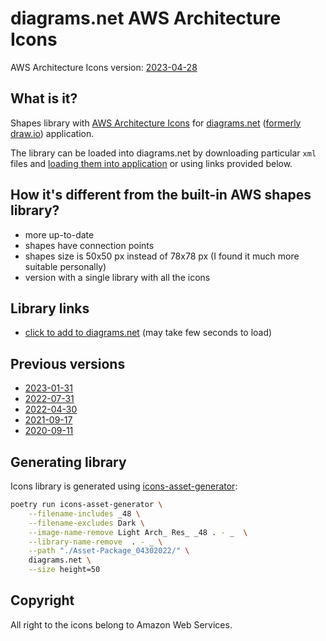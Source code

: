 # diagrams.net AWS Architecture Icons

AWS Architecture Icons version:
[2023-04-28](https://d1.awsstatic.com/webteam/architecture-icons/q2-2023/Asset-Package_04282023.ca9655a386a46bda0b6238cca2651e8f27fcb5c9.zip)


## What is it?

Shapes library with [AWS Architecture Icons](https://aws.amazon.com/architecture/icons/)
for [diagrams.net](https://diagrams.net/)
([formerly draw.io](https://www.diagrams.net/blog/move-diagrams-net)) application.

The library can be loaded into diagrams.net by downloading particular `xml` files
and [loading them into application](https://www.diagrams.net/blog/custom-libraries)
or using links provided below.

## How it's different from the built-in AWS shapes library?

- more up-to-date
- shapes have connection points
- shapes size is 50x50 px instead of 78x78 px
  (I found it much more suitable personally)
- version with a single library with all the icons

## Library links

- [click to add to diagrams.net](https://app.diagrams.net/?splash=0&clibs=Uhttps://raw.githubusercontent.com/henriqueribeiro/diagrams-aws-icons/master/20230428/AWS-Business%20Applications.xml;Uhttps://raw.githubusercontent.com/henriqueribeiro/diagrams-aws-icons/master/20230428/AWS-Front%20End%20Web%20Mobile.xml;Uhttps://raw.githubusercontent.com/henriqueribeiro/diagrams-aws-icons/master/20230428/AWS-Management%20Governance.xml;Uhttps://raw.githubusercontent.com/henriqueribeiro/diagrams-aws-icons/master/20230428/AWS-Blockchain.xml;Uhttps://raw.githubusercontent.com/henriqueribeiro/diagrams-aws-icons/master/20230428/AWS-Games.xml;Uhttps://raw.githubusercontent.com/henriqueribeiro/diagrams-aws-icons/master/20230428/AWS-Migration%20Transfer.xml;Uhttps://raw.githubusercontent.com/henriqueribeiro/diagrams-aws-icons/master/20230428/AWS-Storage.xml;Uhttps://raw.githubusercontent.com/henriqueribeiro/diagrams-aws-icons/master/20230428/AWS-Developer%20Tools.xml;Uhttps://raw.githubusercontent.com/henriqueribeiro/diagrams-aws-icons/master/20230428/AWS-Containers.xml;Uhttps://raw.githubusercontent.com/henriqueribeiro/diagrams-aws-icons/master/20230428/AWS-Serverless.xml;Uhttps://raw.githubusercontent.com/henriqueribeiro/diagrams-aws-icons/master/20230428/AWS-Robotics.xml;Uhttps://raw.githubusercontent.com/henriqueribeiro/diagrams-aws-icons/master/20230428/AWS-Security%20Identity%20Compliance.xml;Uhttps://raw.githubusercontent.com/henriqueribeiro/diagrams-aws-icons/master/20230428/AWS-Database.xml;Uhttps://raw.githubusercontent.com/henriqueribeiro/diagrams-aws-icons/master/20230428/AWS-General%20Icons.xml;Uhttps://raw.githubusercontent.com/henriqueribeiro/diagrams-aws-icons/master/20230428/AWS-Cloud%20Financial%20Management.xml;Uhttps://raw.githubusercontent.com/henriqueribeiro/diagrams-aws-icons/master/20230428/AWS-Customer%20Enablement.xml;Uhttps://raw.githubusercontent.com/henriqueribeiro/diagrams-aws-icons/master/20230428/AWS-Application%20Integration.xml;Uhttps://raw.githubusercontent.com/henriqueribeiro/diagrams-aws-icons/master/20230428/AWS-Internet%20of%20Things.xml;Uhttps://raw.githubusercontent.com/henriqueribeiro/diagrams-aws-icons/master/20230428/AWS-Satellite.xml;Uhttps://raw.githubusercontent.com/henriqueribeiro/diagrams-aws-icons/master/20230428/AWS-Analytics.xml;Uhttps://raw.githubusercontent.com/henriqueribeiro/diagrams-aws-icons/master/20230428/AWS-Quantum%20Technologies.xml;Uhttps://raw.githubusercontent.com/henriqueribeiro/diagrams-aws-icons/master/20230428/AWS-Networking%20Content%20Delivery.xml;Uhttps://raw.githubusercontent.com/henriqueribeiro/diagrams-aws-icons/master/20230428/AWS-End%20User%20Computing.xml;Uhttps://raw.githubusercontent.com/henriqueribeiro/diagrams-aws-icons/master/20230428/AWS-Media%20Services.xml;Uhttps://raw.githubusercontent.com/henriqueribeiro/diagrams-aws-icons/master/20230428/AWS-Machine%20Learning.xml;Uhttps://raw.githubusercontent.com/henriqueribeiro/diagrams-aws-icons/master/20230428/AWS-Compute.xml;Uhttps://raw.githubusercontent.com/henriqueribeiro/diagrams-aws-icons/master/20230428/AWS-Contact%20Center.xml)
  (may take few seconds to load)

## Previous versions

- [2023-01-31](https://app.diagrams.net/?splash=0&clibs=Uhttps://raw.githubusercontent.com/m-radzikowski/diagrams-aws-icons/master/20230131/AWS%20Architecture%20Icons%2020230131.xml)
- [2022-07-31](https://app.diagrams.net/?splash=0&clibs=Uhttps://raw.githubusercontent.com/m-radzikowski/diagrams-aws-icons/master/20220731/AWS%20Architecture%20Icons%2020220731.xml)
- [2022-04-30](https://app.diagrams.net/?splash=0&clibs=Uhttps://raw.githubusercontent.com/m-radzikowski/diagrams-aws-icons/master/20220430/AWS%20Architecture%20Icons%2020220430.xml)
- [2021-09-17](https://app.diagrams.net/?splash=0&clibs=Uhttps://raw.githubusercontent.com/m-radzikowski/diagrams-aws-icons/master/20210917/AWS%20Architecture%20Icons%2020210917.xml)
- [2020-09-11](https://app.diagrams.net/?splash=0&clibs=Uhttps://raw.githubusercontent.com/m-radzikowski/diagrams-aws-icons/master/20200911/AWS%20Architecture%20Icons.xml)

## Generating library

Icons library is generated using [icons-asset-generator](https://github.com/m-radzikowski/icons-asset-generator):

```bash
poetry run icons-asset-generator \
    --filename-includes _48 \
    --filename-excludes Dark \
    --image-name-remove Light Arch_ Res_ _48 . - _  \
    --library-name-remove  . - _ \
    --path "./Asset-Package_04302022/" \
    diagrams.net \
    --size height=50
```

## Copyright

All right to the icons belong to Amazon Web Services.
